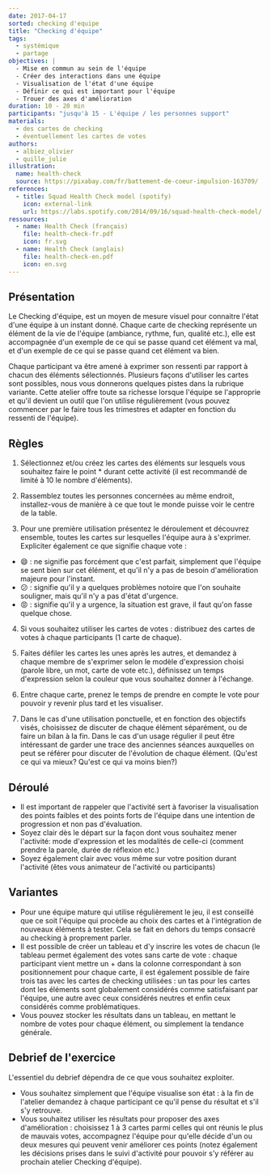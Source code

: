 ```yaml
---
date: 2017-04-17
sorted: checking d'equipe
title: "Checking d'équipe"
tags:
  - systèmique
  - partage
objectives: |
  - Mise en commun au sein de l'équipe
  - Créer des interactions dans une équipe
  - Visualisation de l'état d'une équipe
  - Définir ce qui est important pour l'équipe
  - Trouer des axes d'amélioration
duration: 10 - 20 min
participants: "jusqu'à 15 - L'équipe / les personnes support"
materials:
  - des cartes de checking
  - éventuellement les cartes de votes
authors:
  - albiez_olivier
  - quille_julie
illustration:
  name: health-check
  source: https://pixabay.com/fr/battement-de-coeur-impulsion-163709/
references:
  - title: Squad Health Check model (spotify)
    icon: external-link
    url: https://labs.spotify.com/2014/09/16/squad-health-check-model/
ressources:
  - name: Health Check (français)
    file: health-check-fr.pdf
    icon: fr.svg
  - name: Health Check (anglais)
    file: health-check-en.pdf
    icon: en.svg
---
```


## Présentation

Le Checking d'équipe, est un moyen de mesure visuel pour connaitre l'état d'une équipe à un instant donné.
Chaque carte de checking représente un élément de la vie de l'équipe (ambiance, rythme, fun, qualité etc.), elle est accompagnée d'un exemple de ce qui se passe quand cet élément va mal, et d'un exemple de ce qui se passe quand cet élément va bien.

Chaque participant va être amené à exprimer son ressenti par rapport à chacun des éléments sélectionnés. Plusieurs façons d'utiliser les cartes sont possibles, nous vous donnerons quelques pistes dans la rubrique variante.
Cette atelier offre toute sa richesse lorsque l'équipe se l'approprie et qu'il devient un outil que l'on utilise régulièrement (vous pouvez commencer par le faire tous les trimestres et adapter en fonction du ressenti de l'équipe).

## Règles

1. Sélectionnez et/ou créez les cartes des éléments sur lesquels vous souhaitez faire le point * durant cette activité (il est recommandé de limité à 10 le nombre d'éléments).

2. Rassemblez toutes les personnes concernées au même endroit, installez-vous de manière à ce que tout le monde puisse voir le centre de la table.

3. Pour une première utilisation présentez le déroulement et découvrez ensemble, toutes les cartes sur lesquelles l'équipe aura à s'exprimer. Expliciter également ce que signifie chaque vote :
  - :smile: : ne signifie pas forcément que c'est parfait, simplement que l'équipe se sent bien sur cet élément, et qu'il n'y a pas de besoin d'amélioration majeure pour l'instant.
  - :confused: : signifie qu'il y a quelques problèmes notoire que l'on souhaite souligner, mais qu'il n'y a pas d'état d'urgence.
  - :rage: : signifie qu'il y a urgence, la situation est grave, il faut qu'on fasse quelque chose.


4. Si vous souhaitez utiliser les cartes de votes : distribuez des cartes de votes à chaque participants (1 carte de chaque).

5. Faites défiler les cartes les unes après les autres, et demandez à chaque membre de s'exprimer selon le modèle d'expression choisi (parole libre, un mot, carte de vote etc.), définissez un temps d'expression selon la couleur que vous souhaitez donner à l'échange.

6. Entre chaque carte, prenez le temps de prendre en compte le vote pour pouvoir y revenir plus tard et les visualiser.

7. Dans le cas d'une utilisation ponctuelle, et en fonction des objectifs visés, choisissez de discuter de chaque élément séparément, ou de faire un bilan à la fin. Dans le cas d'un usage régulier il peut être intéressant de garder une trace des anciennes séances auxquelles on peut se référer pour discuter de l'évolution de chaque élément. (Qu'est ce qui va mieux? Qu'est ce qui va moins bien?)


## Déroulé

- Il est important de rappeler que l'activité sert à favoriser la visualisation des points faibles et des points forts de l'équipe dans une intention de progression et non pas d'évaluation.
- Soyez clair dès le départ sur la façon dont vous souhaitez mener l'activité: mode d'expression et les modalités de celle-ci (comment prendre la parole, durée de réflexion etc.)
- Soyez également clair avec vous même sur votre position durant l'activité (êtes vous animateur de l'activité ou participants)


## Variantes

- Pour une équipe mature qui utilise régulièrement le jeu, il est conseillé que ce soit l'équipe qui procède au choix des cartes et à l'intégration de nouveaux éléments à tester. Cela se fait en dehors du temps consacré au checking à proprement parler.
- Il est possible de créer un tableau et d'y inscrire les votes de chacun (le tableau permet également des votes sans carte de vote : chaque participant vient mettre un + dans la colonne correspondant à son positionnement pour chaque carte, il est également possible de faire trois tas avec les cartes de checking utilisées : un tas pour les cartes dont les éléments sont globalement considérés comme satisfaisant par l'équipe, une autre avec ceux considérés neutres et enfin ceux considérés comme problématiques.
- Vous pouvez stocker les résultats dans un tableau, en mettant le nombre de votes pour chaque élément, ou simplement la tendance générale.


## Debrief de l'exercice

L'essentiel du debrief dépendra de ce que vous souhaitez exploiter.
- Vous souhaitez simplement que l'équipe visualise son état : à la fin de l'atelier demandez à chaque participant ce qu'il pense du résultat et s'il s'y retrouve.
- Vous souhaitez utiliser les résultats pour proposer des axes d'amélioration : choisissez 1 à 3 cartes parmi celles qui ont réunis le plus de mauvais votes, accompagnez l'équipe pour qu'elle décide d'un ou deux mesures qui peuvent venir améliorer ces points (notez également les décisions prises dans le suivi d'activité pour pouvoir s'y référer au prochain atelier Checking d'équipe).
